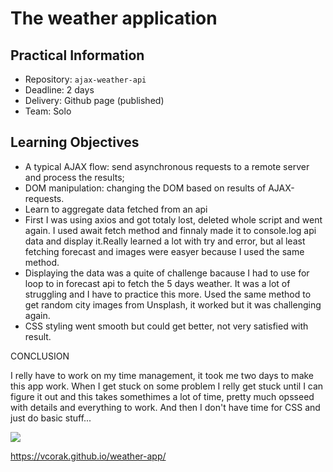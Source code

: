 # The weather application

## Practical Information

* Repository: `ajax-weather-api`
* Deadline: 2 days
* Delivery: Github page (published)
* Team: Solo

## Learning Objectives

* A typical AJAX flow: send asynchronous requests to a remote server and process the results;
* DOM manipulation: changing the DOM based on results of AJAX-requests.
* Learn to aggregate data fetched from an api
* First I was using axios and got totaly lost, deleted whole script and went again. I used await fetch method and finnaly made it to console.log api data and display it.Really learned a lot with try and error, but al least fetching forecast and images were easyer because I used the same method.
* Displaying the data was a quite of challenge bacause I had to use for loop to in forecast api to fetch the 5 days weather. It was a lot of struggling and I have to practice this more. Used the same method to get random city images from Unsplash, it worked but it was challenging again.
* CSS styling went smooth but could get better, not very satisfied with result.


CONCLUSION

I relly have to work on my time management, it took me two days to make this app work. When I get stuck on some problem I relly get stuck until I can figure it out and this takes somethimes a lot of time, pretty much opsseed with details and everything to work. And then I don't have time for CSS and just do basic stuff...

![](https://media1.giphy.com/media/ctREbqcfpElEQ896ls/giphy.gif?cid=790b761180691d5f8c811c3d74c9cfbe64d77708e63d7f09&rid=giphy.gif&ct=g)



https://vcorak.github.io/weather-app/
